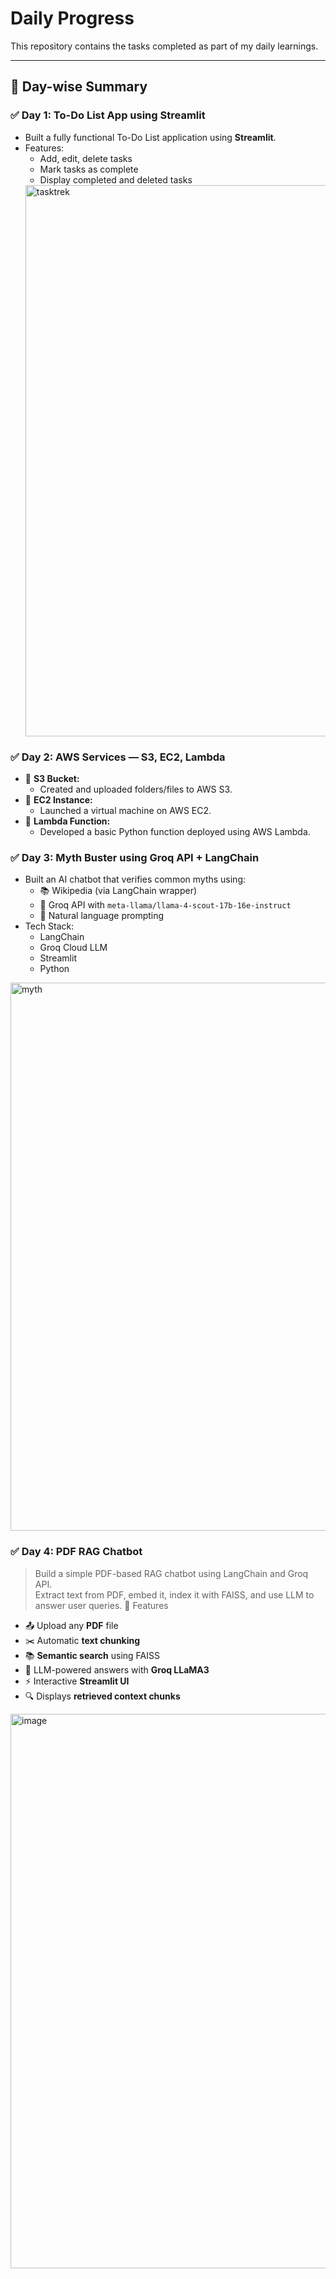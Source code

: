 #  Daily Progress

This repository contains the tasks completed as part of my daily learnings.

---

## 📅 Day-wise Summary

### ✅ Day 1: To-Do List App using Streamlit

- Built a fully functional To-Do List application using **Streamlit**.
- Features:
  - Add, edit, delete tasks
  - Mark tasks as complete
  - Display completed and deleted tasks
  <img width="1912" height="882" alt="tasktrek" src="https://github.com/user-attachments/assets/e6b53fa0-9576-455a-aa06-79b964dbde30" />


### ✅ Day 2: AWS Services — S3, EC2, Lambda

- 🔸 **S3 Bucket:**
  - Created and uploaded folders/files to AWS S3.
- 🔸 **EC2 Instance:**
  - Launched a virtual machine on AWS EC2.
- 🔸 **Lambda Function:**
  - Developed a basic Python function deployed using AWS Lambda.


### ✅ Day 3: Myth Buster using Groq API + LangChain

- Built an AI chatbot that verifies common myths using:
  - 📚 Wikipedia (via LangChain wrapper)
  - 🧠 Groq API with `meta-llama/llama-4-scout-17b-16e-instruct`
  - 💬 Natural language prompting
- Tech Stack:
  - LangChain
  - Groq Cloud LLM
  - Streamlit
  - Python
<img width="1902" height="877" alt="myth" src="https://github.com/user-attachments/assets/879e3fd8-1ab3-49ec-85e5-645cb1bd7ed2" />

### ✅ Day 4: PDF RAG Chatbot

> Build a simple PDF-based RAG chatbot using LangChain and Groq API.  
> Extract text from PDF, embed it, index it with FAISS, and use LLM to answer user queries.
🚀 Features
- 📤 Upload any **PDF** file
- ✂️ Automatic **text chunking**
- 📚 **Semantic search** using FAISS
- 🤖 LLM-powered answers with **Groq LLaMA3**
- ⚡ Interactive **Streamlit UI**
- 🔍 Displays **retrieved context chunks**
<img width="1907" height="887" alt="image" src="https://github.com/user-attachments/assets/7118380a-3817-431c-a492-a4d176b922a9" />
